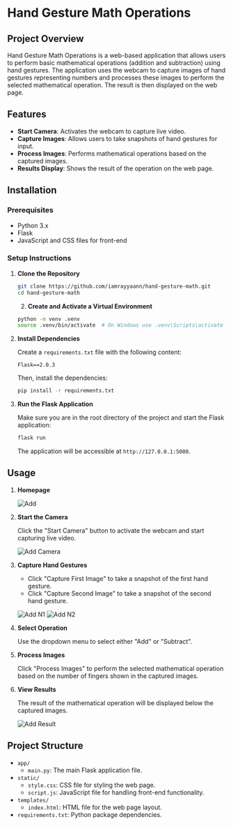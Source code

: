 # Hand Gesture Math Operations

## Project Overview

Hand Gesture Math Operations is a web-based application that allows users to perform basic mathematical operations (addition and subtraction) using hand gestures. The application uses the webcam to capture images of hand gestures representing numbers and processes these images to perform the selected mathematical operation. The result is then displayed on the web page.

## Features

- **Start Camera**: Activates the webcam to capture live video.
- **Capture Images**: Allows users to take snapshots of hand gestures for input.
- **Process Images**: Performs mathematical operations based on the captured images.
- **Results Display**: Shows the result of the operation on the web page.

## Installation

### Prerequisites

- Python 3.x
- Flask
- JavaScript and CSS files for front-end

### Setup Instructions

1. **Clone the Repository**

   ```bash
   git clone https://github.com/iamrayyaann/hand-gesture-math.git
   cd hand-gesture-math
   ```
   2. **Create and Activate a Virtual Environment**

   ```bash
   python -m venv .venv
   source .venv/bin/activate  # On Windows use .venv\Scripts\activate
   ```

3. **Install Dependencies**

   Create a `requirements.txt` file with the following content:

   ```plaintext
   Flask==2.0.3
   ```

   Then, install the dependencies:

   ```bash
   pip install -r requirements.txt
   ```

4. **Run the Flask Application**

   Make sure you are in the root directory of the project and start the Flask application:

   ```bash
   flask run
   ```

   The application will be accessible at `http://127.0.0.1:5000`.

## Usage
1. **Homepage** 

   ![Add](https://github.com/user-attachments/assets/7ffceecb-1568-431e-8d1c-e9493d4cd88a)

2. **Start the Camera**

   Click the "Start Camera" button to activate the webcam and start capturing live video.
   
   ![Add Camera](https://github.com/user-attachments/assets/64d1b91b-e8b7-4fbf-bb44-fdbfcad33080)

4. **Capture Hand Gestures**

   - Click "Capture First Image" to take a snapshot of the first hand gesture.
   - Click "Capture Second Image" to take a snapshot of the second hand gesture.
   
   ![Add N1](https://github.com/user-attachments/assets/aa78d991-af5a-4ee3-a620-6677daaca9de)
   ![Add N2](https://github.com/user-attachments/assets/d1c878de-cbbc-4bf8-ad70-f8e85e13c535)

5. **Select Operation**

   Use the dropdown menu to select either "Add" or "Subtract".

6. **Process Images**

   Click "Process Images" to perform the selected mathematical operation based on the number of fingers shown in the captured images.

7. **View Results**

   The result of the mathematical operation will be displayed below the captured images.
   
   ![Add Result](https://github.com/user-attachments/assets/a058f0aa-69d5-4382-a63e-8695f80e90ee)

## Project Structure

- `app/`
  - `main.py`: The main Flask application file.
- `static/`
  - `style.css`: CSS file for styling the web page.
  - `script.js`: JavaScript file for handling front-end functionality.
- `templates/`
  - `index.html`: HTML file for the web page layout.
- `requirements.txt`: Python package dependencies.